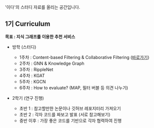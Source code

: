 
'이다'의 스터디 자료를 올리는 공간입니다.

## 1기 Curriculum

<B> 목표 : 지식 그래프를 이용한 추천 서비스 </B> 

* 방학 (스터디)
  * 1주차 : Content-based Filtering & Collaborative Filtering ([바로가기](https://github.com/gachonEDA/studynote/blob/main/lecture/%EC%9D%B4%EB%8B%A4%201%EC%A3%BC%EC%B0%A8.pdf))
  * 2주차 : GNN & Knowledge Graph
  * 3주차 : RippleNet
  * 4주차 : KGAT
  * 5주차 : KGCN
  * 6주차 : How to evaluate? (MAP, 필터 버블 등 의견 나누기)
    
* 2학기 (연구 진행)
  * 초반 1 : 참고할만한 논문이나 깃허브 레포지터리 가져오기
  * 초반 2 : 각자 코드를 짜보고 발표 (서로 참고해보기)
  * 중반 이후 : 가장 좋은 코드를 기반으로 각자 협력하여 진행
